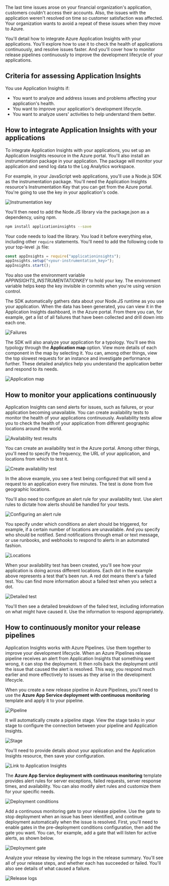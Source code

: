 The last time issues arose on your financial organization's application, customers couldn't access their accounts. Also, the issues with the application weren't resolved on time so customer satisfaction was affected. Your organization wants to avoid a repeat of these issues when they move to Azure.

You'll detail how to integrate Azure Application Insights with your applications. You'll explore how to use it to check the health of applications continuously, and resolve issues faster. And you'll cover how to monitor release pipelines continuously to improve the development lifecycle of your applications.

## Criteria for assessing Application Insights

You use Application Insights if:

- You want to analyze and address issues and problems affecting your application's health.
- You want to improve your application's development lifecycle.
- You want to analyze users' activities to help understand them better.

## How to integrate Application Insights with your applications

To integrate Application Insights with your applications, you set up an Application Insights resource in the Azure portal. You'll also install an instrumentation package in your application. The package will monitor your application and send log data to the Log Analytics workspace.

For example, in your JavaScript web applications, you'll use a Node.js SDK as the instrumentation package. You'll need the Application Insights resource's Instrumentation Key that you can get from the Azure portal. You're going to use the key in your application's code.

 ![Instrumentation key](../media/5-instrumentation-key.png)

<!-- Original image: https://docs.microsoft.com/en-us/azure/azure-monitor/app/media/nodejs/instrumentation-key-001.png -->

You'll then need to add the Node.JS library via the package.json as a dependency, using npm.

``` bash
npm install applicationinsights --save
```

Your code needs to load the library.  You load it before everything else, including other `require` statements. You'll need to add the following code to your top-level .js file:

```javascript
const appInsights = require("applicationinsights");
appInsights.setup("<your-instrumentation_key>");
appInsights.start();
```

You also use the environment variable *APPINSIGHTS_INSTRUMENTATIONKEY* to hold your key. The environment variable helps keep the key invisible in commits when you're using version control.

The SDK automatically gathers data about your Node.JS runtime as you use your application. When the data has been generated, you can view it in the Application Insights dashboard, in the Azure portal. From there you can, for example, get a list of all failures that have been collected and drill down into each one.

![Failures](../media/5-failures.png)

<!-- Original image: https://docs.microsoft.com/en-us/azure/azure-monitor/learn/media/tutorial-runtime-exceptions/failed-requests-blade.png -->

The SDK will also analyze your application for a typology. You'll see this typology through the **Application map** option. View more details of each component in the map by selecting it. You can, among other things, view the top slowest requests for an instance and investigate performance further. These detailed analytics help you understand the application better and respond to its needs.

![Application map](../media/5-application-map.png)

<!-- Original image: https://docs.microsoft.com/en-us/azure/azure-monitor/app/media/nodejs/application-map-002.png -->

## How to monitor your applications continuously

Application Insights can send alerts for issues, such as failures, or your application becoming unavailable. You can create availability tests to monitor the health of your applications continuously. Availability tests allow you to check the health of your application from different geographic locations around the world.

![Availability test results](../media/5-availability-results.png)

<!-- TODO: please feel free to update to Learn standards. Original image: https://docs.microsoft.com/en-us/azure/azure-monitor/learn/media/tutorial-alert/add-test-001.png -->

You can create an availability test in the Azure portal. Among other things, you'll need to specify the frequency, the URL of your application, and locations from which to test it.

![Create availability test](../media/5-create-availability-test.png)

<!-- TODO: please feel free to update to Learn standards. Original image: https://docs.microsoft.com/en-us/azure/azure-monitor/app/media/monitor-web-app-availability/availability-create-test-001.png -->

In the above example, you see a test being configured that will send a request to an application every five minutes. The test is done from five geographic locations.  

You'll also need to configure an alert rule for your availability test. Use alert rules to dictate how alerts should be handled for your tests.

![Configuring an alert rule](../media/5-alert-rule.png)

<!-- TODO: please feel free to update to Learn standards. Original image: https://docs.microsoft.com/en-us/azure/azure-monitor/learn/media/tutorial-alert/save-alert-001.png -->

You specify under which conditions an alert should be triggered, for example, if a certain number of locations are unavailable. And you specify who should be notified. Send notifications through email or text message, or use runbooks, and webhooks to respond to alerts in an automated fashion.

![Locations](../media/5-availability-in-locations.png)

<!-- TODO: please feel free to update to Learn standards. Original image: https://docs.microsoft.com/en-us/azure/azure-monitor/learn/media/tutorial-alert/test-details-001.png -->

When your availability test has been created, you'll see how your application is doing across different locations. Each dot in the example above represents a test that's been run. A red dot means there's a failed test. You can find more information about a failed test when you select a dot.

![Detailed test](../media/5-detailed-test.png)

<!-- TODO: please feel free to update to Learn standards. Original image: https://docs.microsoft.com/en-us/azure/azure-monitor/learn/media/tutorial-alert/test-result-001.png  -->

You'll then see a detailed breakdown of the failed test, including information on what might have caused it. Use the information to respond appropriately.

## How to continuously monitor your release pipelines

Application Insights works with Azure Pipelines. Use them together to improve your development lifecycle. When an Azure Pipelines release pipeline receives an alert from Application Insights that something went wrong, it can stop the deployment. It then rolls back the deployment until the issue that caused the alert is resolved. This way, you respond much earlier and more effectively to issues as they arise in the development lifecycle.

When you create a new release pipeline in Azure Pipelines, you'll need to use the **Azure App Service deployment with continuous monitoring** template and apply it to your pipeline.

![Pipeline](../media/5-pipeline-template.png)

<!-- TODO: please feel free to update to Learn standards.  Original image: https://docs.microsoft.com/en-us/azure/azure-monitor/app/media/continuous-monitoring/001.png -->

It will automatically create a pipeline stage. View the stage tasks in your stage to configure the connection between your pipeline and Application Insights.

![Stage](../media/5-pipeline-stage.png)

You'll need to provide details about your application and the Application Insights resource, then save your configuration.

![Link to Application Insights](../media/5-new-link-insights-app-service.png)

The **Azure App Service deployment with continuous monitoring** template provides alert rules for server exceptions, failed requests, server response times, and availability. You can also modify alert rules and customize them for your specific needs.

![Deployment conditions](../media/5-predeployment-conditions.png)

<!-- original image: https://docs.microsoft.com/en-us/azure/azure-monitor/app/media/continuous-monitoring/004.png -->

Add a continuous monitoring gate to your release pipeline. Use the gate to stop deployment when an issue has been identified, and continue deployment automatically when the issue is resolved. First, you'll need to enable gates in the pre-deployment conditions configuration, then add the gate you want. You can, for example, add a gate that will listen for active alerts, as shown below.

![Deployment gate](../media/5-deployment-gate.png)

<!-- Original image: https://docs.microsoft.com/en-us/azure/azure-monitor/app/media/continuous-monitoring/005.png  -->

Analyze your release by viewing the logs in the release summary. You'll see all of your release steps, and whether each has succeeded or failed. You'll also see details of what caused a failure.

![Release logs](../media/5-release-logs.png)

<!-- Original image: https://docs.microsoft.com/en-us/azure/azure-monitor/app/media/continuous-monitoring/006.png -->